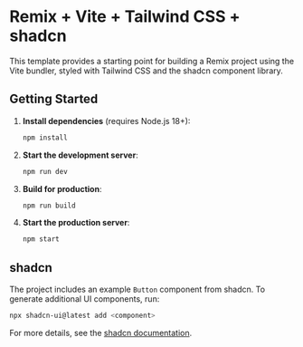# Remix + Vite + Tailwind CSS + shadcn

This template provides a starting point for building a Remix project using the Vite bundler, styled with Tailwind CSS and the shadcn component library.

## Getting Started

1. **Install dependencies** (requires Node.js 18+):
   ```bash
   npm install
   ```

2. **Start the development server**:
   ```bash
   npm run dev
   ```

3. **Build for production**:
   ```bash
   npm run build
   ```

4. **Start the production server**:
   ```bash
   npm start
   ```

## shadcn

The project includes an example `Button` component from shadcn. To generate additional UI components, run:

```bash
npx shadcn-ui@latest add <component>
```

For more details, see the [shadcn documentation](https://ui.shadcn.com/).
